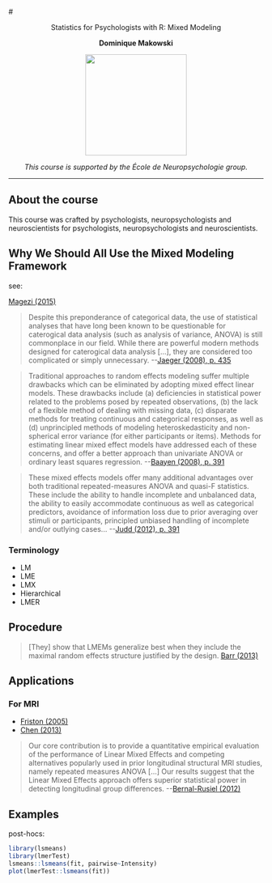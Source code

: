 #<p align="center"> Statistics for Psychologists with R: Mixed Modeling </p>
**<p align="center"> Dominique Makowski </p>**

<p align="center"><img src="https://biblineuropsy.files.wordpress.com/2016/08/n.png" width="200"></p>


*<p align="center">This course is supported by the École de Neuropsychologie group.</p>*

---

## About the course

This course was crafted by psychologists, neuropsychologists and neuroscientists for psychologists, neuropsychologists and neuroscientists.



## Why We Should All Use the Mixed Modeling Framework

see: 

[Magezi (2015)](http://www.ncbi.nlm.nih.gov/pmc/articles/PMC4302710/)


> Despite this preponderance of categorical data, the
> use of statistical analyses that have long been known
> to be questionable for caterogical data analysis (such as analysis of variance,
> ANOVA) is still commonplace in our field.
> While there are powerful modern methods designed
> for caterogical data analysis [...], they are considered too complicated or simply
> unnecessary.
> --[Jaeger (2008), p. 435](http://www.sciencedirect.com/science/article/pii/S0749596X07001398)


> Traditional approaches to random effects modeling
> suffer multiple drawbacks which can be eliminated by
> adopting mixed effect linear models. These drawbacks
> include (a) deficiencies in statistical power related to
> the problems posed by repeated observations, (b) the
> lack of a flexible method of dealing with missing data,
> (c) disparate methods for treating continuous and categorical
> responses, as well as (d) unprincipled methods
> of modeling heteroskedasticity and non-spherical
> error variance (for either participants or items). Methods
> for estimating linear mixed effect models have
> addressed each of these concerns, and offer a better
> approach than univariate ANOVA or ordinary least
> squares regression.
> --[Baayen (2008), p. 391](http://www.sciencedirect.com/science/article/pii/S0749596X07001398)


> These mixed effects models offer many additional advantages
> over both traditional repeated-measures ANOVA and
> quasi-F statistics. These include the ability to handle incomplete
> and unbalanced data, the ability to easily accommodate continuous
> as well as categorical predictors, avoidance of information loss due
> to prior averaging over stimuli or participants, principled unbiased
> handling of incomplete and/or outlying cases...
> --[Judd (2012), p. 391](http://psycnet.apa.org/journals/psp/103/1/54/)



### Terminology

- LM
- LME
- LMX
- Hierarchical
- LMER

## Procedure

> [They]  show that LMEMs generalize best when they include the maximal random effects structure justified by the design.
> [Barr (2013)](http://www.sciencedirect.com/science/article/pii/S0749596X12001180)


## Applications

### For MRI 

- [Friston (2005)](http://www.sciencedirect.com/science/article/pii/S1053811904005877)
- [Chen (2013)](http://www.sciencedirect.com/science/article/pii/S1053811913000943)

> Our core contribution is to provide a quantitative empirical evaluation of the performance of Linear Mixed Effects 
> and competing alternatives popularly used in prior longitudinal structural MRI studies, 
> namely repeated measures ANOVA [...] Our results suggest that the Linear Mixed Effects approach offers 
> superior statistical power in detecting longitudinal group differences.
> --[Bernal-Rusiel (2012)](http://www.sciencedirect.com/science/article/pii/S1053811912010683)


## Examples

post-hocs:
```R
library(lsmeans)
library(lmerTest)
lsmeans::lsmeans(fit, pairwise~Intensity)
plot(lmerTest::lsmeans(fit))

```

